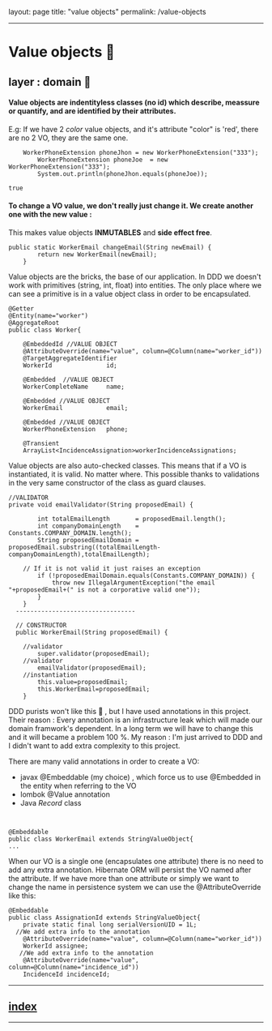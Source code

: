 layout: page
title: "value objects"
permalink: /value-objects

----

# Value objects 🧱
## layer : domain 🔴

#### Value objects are indentityless classes (no id) which describe, meassure or quantify, and are identified by their attributes.
E.g: If we have 2 _color_ value objects, and it's attribute "color" is 'red', there are no 2 VO, they are the same one.

```
    WorkerPhoneExtension phoneJhon = new WorkerPhoneExtension("333");
		WorkerPhoneExtension phoneJoe  = new WorkerPhoneExtension("333");
		System.out.println(phoneJhon.equals(phoneJoe));
```
`true` 

#### To change a VO value, we don't really just change it. We create another one with the new value :
This makes value objects **INMUTABLES** and **side effect free**.

```
public static WorkerEmail changeEmail(String newEmail) {
		return new WorkerEmail(newEmail);
	}
```



Value objects are the bricks, the base of our application.
In DDD we doesn't work with primitives (string, int, float) into entities. The only place where we can see a primitive is in a value object class in order to be encapsulated.
```
@Getter
@Entity(name="worker")
@AggregateRoot
public class Worker{

	@EmbeddedId //VALUE OBJECT
	@AttributeOverride(name="value", column=@Column(name="worker_id"))
	@TargetAggregateIdentifier
	WorkerId               id;
	
	@Embedded  //VALUE OBJECT
	WorkerCompleteName     name;
	
	@Embedded //VALUE OBJECT
	WorkerEmail            email;
	
	@Embedded //VALUE OBJECT
	WorkerPhoneExtension   phone;
	
	@Transient
	ArrayList<IncidenceAssignation>workerIncidenceAssignations;

```

Value objects are also auto-checked classes. This means that if a VO is instantiated, it is valid. No matter where.
This possible thanks to validations in the very same constructor of the class as guard clauses.

```
//VALIDATOR
private void emailValidator(String proposedEmail) {
		
		int totalEmailLength       = proposedEmail.length();
		int companyDomainLength    = Constants.COMPANY_DOMAIN.length();
		String proposedEmailDomain = proposedEmail.substring((totalEmailLength-companyDomainLength),totalEmailLength);
		
    // If it is not valid it just raises an exception
		if (!proposedEmailDomain.equals(Constants.COMPANY_DOMAIN)) {
			throw new IllegalArgumentException("the email "+proposedEmail+(" is not a corporative valid one"));
		}
	}
  ---------------------------------
  
  // CONSTRUCTOR
  public WorkerEmail(String proposedEmail) {
		
    //validator
		super.validator(proposedEmail); 
    //validator
		emailValidator(proposedEmail);  
    //instantiation
		this.value=proposedEmail;
		this.WorkerEmail=proposedEmail;
	}
  ```
  

DDD purists won't like this 🔪 , but I have used annotations in this project. 
Their reason : Every annotation is an infrastructure leak which will made our domain framwork's dependent. In a long term we will have to change this and it will became a problem 100 %.
My reason : I'm just arrived to DDD and I didn't want to add extra complexity to this project.

There are many valid annotations in order to create a VO:
- javax @Embeddable (my choice) , which force us to use @Embedded in the entity when referring to the VO
- lombok @Value annotation
- Java _Record_ class

```


@Embeddable
public class WorkerEmail extends StringValueObject{
...
```

When our VO is a single one (encapsulates one attribute) there is no need to add any extra annotation. Hibernate ORM will persist the VO named after the attribute.
If we have more than one attribute or simply we want to change the name in persistence system we can use the @AttributeOverride like this:

```
@Embeddable
public class AssignationId extends StringValueObject{
	private static final long serialVersionUID = 1L;
  //We add extra info to the annotation
	@AttributeOverride(name="value", column=@Column(name="worker_id"))
	WorkerId assignee;
   //We add extra info to the annotation
	@AttributeOverride(name="value", column=@Column(name="incidence_id"))
	IncidenceId incidenceId;

```


---
## [index](https://jmiquis.github.io/TFG-DDD-Theoretical/) 
---
